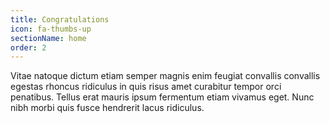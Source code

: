 ```yaml
---
title: Congratulations
icon: fa-thumbs-up
sectionName: home
order: 2
---
```


Vitae natoque dictum etiam semper magnis enim feugiat convallis convallis
  egestas rhoncus ridiculus in quis risus amet curabitur tempor orci penatibus.
  Tellus erat mauris ipsum fermentum etiam vivamus eget. Nunc nibh morbi quis
  fusce hendrerit lacus ridiculus.
